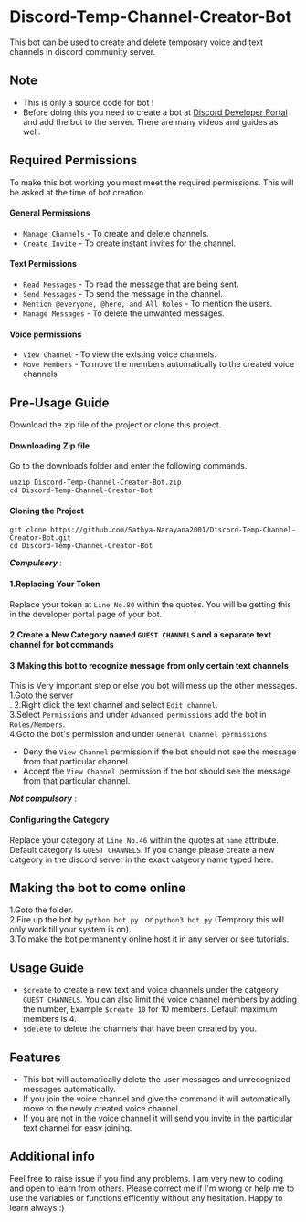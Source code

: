 # Discord-Temp-Channel-Creator-Bot
This bot can be used to create and delete temporary voice and text channels in discord community server.<br>
## Note
* This is only a source code for bot !
* Before doing this you need to create a bot at [Discord Developer Portal](https://discord.com/login?redirect_to=%2Fdevelopers%2Fapplications) and add the bot to the server. There are many videos and guides as well.

## Required Permissions
To make this bot working you must meet the required permissions. This will be asked at the time of bot creation.
#### General Permissions
* `Manage Channels` - To create and delete channels.
* `Create Invite` - To create instant invites for the channel.
#### Text Permissions
* `Read Messages` - To read the message that are being sent.
* `Send Messages` - To send the message in the channel.
* `Mention @everyone, @here, and All Roles` - To mention the users.
* `Manage Messages` - To delete the unwanted messages.
#### Voice permissions
* `View Channel` - To view the existing voice channels.
* `Move Members` - To move the members automatically to the created voice channels

## Pre-Usage Guide
Download the zip file of the project or clone this project.
#### Downloading Zip file
Go to the downloads folder and enter the following commands.
```
unzip Discord-Temp-Channel-Creator-Bot.zip
cd Discord-Temp-Channel-Creator-Bot
```
#### Cloning the Project
```
git clone https://github.com/Sathya-Narayana2001/Discord-Temp-Channel-Creator-Bot.git
cd Discord-Temp-Channel-Creator-Bot
```
_**Compulsory**_ :
#### 1.Replacing Your Token
Replace your token at ` Line No.80 ` within the quotes. You will be getting this in the developer portal page of your bot.
#### 2.Create a New Category named `GUEST CHANNELS` and a separate text channel for bot commands
#### 3.Making this bot to recognize message from only certain text channels
This is Very important step or else you bot will mess up the other messages.<br>
1.Goto the server <br>.
2.Right click the text channel and select ` Edit channel `.<br>
3.Select ` Permissions ` and under ` Advanced permissions ` add the bot in ` Roles/Members `. <br>
4.Goto the bot's permission and under ` General Channel permissions `
  * Deny the ` View Channel ` permission if the bot should not see the message from that particular channel.
  * Accept the `View Channel `permission if the bot should see the message from that particular channel.<br>

_**Not compulsory**_ :
#### Configuring the Category
Replace your category at ` Line No.46 ` within the quotes at ` name ` attribute. Default category is ` GUEST CHANNELS `. If you change please create a new catgeory in the discord server in the exact catgeory name typed here.<br>
## Making the bot to come online
1.Goto the folder.<br>
2.Fire up the bot by `python bot.py ` or `python3 bot.py` (Temprory this will only work till your system is on).<br>
3.To make the bot permanently online host it in any server or see tutorials.<br>
## Usage Guide
* ` $create ` to create a new text and voice channels under the catgeory ` GUEST CHANNELS `. You can also limit the voice channel members by adding the number, Example `$create 10` for 10 members. Default maximum members is 4.
* ` $delete ` to delete the channels that have been created by you.
## Features
* This bot will automatically delete the user messages and unrecognized messages automatically.
* If you join the voice channel and give the command it will automatically move to the newly created voice channel.
* If you are not in the voice channel it will send you invite in the particular text channel for easy joining.
## Additional info
Feel free to raise issue if you find any problems. I am very new to coding and open to learn from others. Please correct me if I'm wrong or help me to use the variables or functions efficently without any hesitation. Happy to learn always :)
